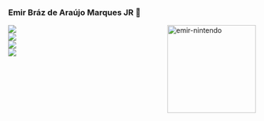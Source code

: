 ### Emir Bráz de Araújo Marques JR 💊

<div>
  <img align = "right" alt = "emir-nintendo" height = "180" width = "180" src = "https://media2.giphy.com/media/G7xrnAEHd4qHZC8nRK/giphy.gif?cid=790b7611d55de8950122e14aeb8ca8b16b55d4ba2b35fb4e&rid=giphy.gif&ct=g">
</div>

<div>
   <a href = "https://www.linkedin.com/in/emirbrazd2/" target = "_blank"><img src = "https://img.shields.io/badge/LinkedIn-0077B5?style=for-the-badge&logo=linkedin&logoColor=black">
</div>
<div>
  <a href = "https://www.instagram.com/emirb.png/" target = "_blank"><img src = "https://img.shields.io/badge/Instagram-E4405F?style=for-the-badge&logo=instagram&logoColor=black">
</div>
<div>
  <a href = "https://twitter.com/emirbrdz" target = "_blank"><img src = "https://img.shields.io/badge/Twitter-1DA1F2?style=for-the-badge&logo=twitter&logoColor=black">
</div>
  <div>
    <a href = "https://www.facebook.com/emirbrzd2" target = "_blank"><img src = "https://img.shields.io/badge/Facebook-1877F2?style=for-the-badge&logo=facebook&logoColor=black">
    </div>
